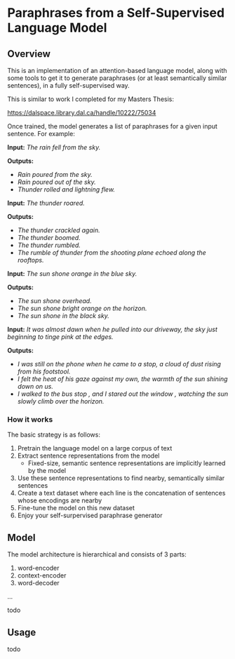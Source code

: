 # Paraphrases from a Self-Supervised Language Model
## Overview
This is an implementation of an attention-based language model, along with some tools to get it to generate paraphrases (or at least semantically similar sentences), in a fully self-supervised way.

This is similar to work I completed for my Masters Thesis:

https://dalspace.library.dal.ca/handle/10222/75034

Once trained, the model generates a list of paraphrases for a given input sentence.  For example:

**Input:**
_The rain fell from the sky._

**Outputs:**
- _Rain poured from the sky._
- _Rain poured out of the sky._
- _Thunder rolled and lightning flew._

**Input:**
_The thunder roared._

**Outputs:**
- _The thunder crackled again._
- _The thunder boomed._
- _The thunder rumbled._
- _The rumble of thunder from the shooting plane echoed along the rooftops._


**Input:**
_The sun shone orange in the blue sky._

**Outputs:**
- _The sun shone overhead._
- _The sun shone bright orange on the horizon._
- _The sun shone in the black sky._

**Input:**
_It was almost dawn when he pulled into our driveway, the sky just beginning to tinge pink at the edges._

**Outputs:**
- _I was still on the phone when he came to a stop, a cloud of dust rising from his footstool._
- _I felt the heat of his gaze against my own, the warmth of the sun shining down on us._
- _I walked to the bus stop , and I stared out the window , watching the sun slowly climb over the horizon._



### How it works
The basic strategy is as follows:
1) Pretrain the language model on a large corpus of text
2) Extract sentence representations from the model
   - Fixed-size, semantic sentence representations are implicitly learned by the model
3) Use these sentence representations to find nearby, semantically similar sentences
4) Create a text dataset where each line is the concatenation of sentences whose encodings are nearby
5) Fine-tune the model on this new dataset
6) Enjoy your self-surpervised paraphrase generator

## Model
The model architecture is hierarchical and consists of 3 parts:
1. word-encoder
2. context-encoder
3. word-decoder

...

todo

## Usage
todo
